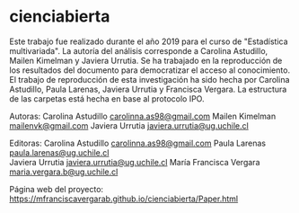 # cienciabierta
Este trabajo fue realizado durante el año 2019 para el curso de "Estadística multivariada". La autoría del análisis corresponde a Carolina Astudillo, Mailen Kimelman y Javiera Urrutia. 
Se ha trabajado en la reproducción de los resultados del documento para democratizar el acceso al conocimiento. 
El trabajo de reproducción de esta investigación ha sido hecha por Carolina Astudillo, Paula Larenas, Javiera Urrutia y Francisca Vergara. 
La estructura de las carpetas está hecha en base al protocolo IPO. 


Autoras: 
Carolina Astudillo carolinna.as98@gmail.com
Mailen Kimelman  mailenvk@gmail.com
Javiera Urrutia  javiera.urrutia@ug.uchile.cl

Editoras: 
Carolina Astudillo carolinna.as98@gmail.com
Paula Larenas paula.larenas@ug.uchile.cl  
Javiera Urrutia  javiera.urrutia@ug.uchile.cl
María Francisca Vergara  maria.vergara.b@ug.uchile.cl


Página web del proyecto: https://mfranciscavergarab.github.io/cienciabierta/Paper.html
